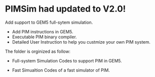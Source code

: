 # PIMSim had updated to V2.0!

Add support to GEM5 full-sytem simulation.

+ Add PIM instructions in GEM5.
+ Executable PIM binary compiler.
+ Detailed User Instruction to help you custmize your own PIM system.

The folder is orginized as follow:

  + Full-system Simulation
      Codes to support PIM in GEM5.
      
  + Fast Simualtion
      Codes of a fast simulator of PIM.
